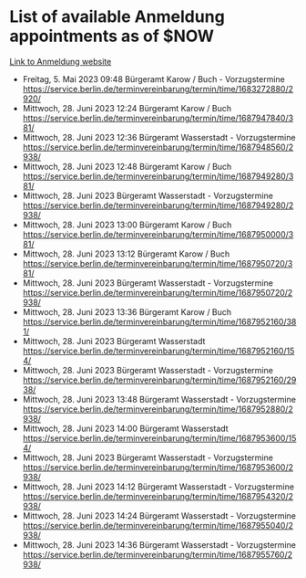 # List of available Anmeldung appointments as of $NOW
[Link to Anmeldung website](https://service.berlin.de/terminvereinbarung/termin/tag.php?termin=1&anliegen[]=120686&dienstleisterlist=122210,122217,327316,122219,327312,122227,327314,122231,327346,122243,327348,122254,122252,329742,122260,329745,122262,329748,122271,327278,122273,327274,122277,327276,330436,122280,327294,122282,327290,122284,327292,122291,327270,122285,327266,122286,327264,122296,327268,150230,329760,122297,327286,122294,327284,122312,329763,122314,329775,122304,327330,122311,327334,122309,327332,317869,122281,327352,122279,329772,122283,122276,327324,122274,327326,122267,329766,122246,327318,122251,327320,122257,327322,122208,327298,122226,327300&herkunft=http%3A%2F%2Fservice.berlin.de%2Fdienstleistung%2F120686%2F)
- Freitag, 5. Mai 2023 09:48 Bürgeramt Karow / Buch - Vorzugstermine https://service.berlin.de/terminvereinbarung/termin/time/1683272880/2920/
- Mittwoch, 28. Juni 2023 12:24 Bürgeramt Karow / Buch https://service.berlin.de/terminvereinbarung/termin/time/1687947840/381/
- Mittwoch, 28. Juni 2023 12:36 Bürgeramt Wasserstadt - Vorzugstermine https://service.berlin.de/terminvereinbarung/termin/time/1687948560/2938/
- Mittwoch, 28. Juni 2023 12:48 Bürgeramt Karow / Buch https://service.berlin.de/terminvereinbarung/termin/time/1687949280/381/
- Mittwoch, 28. Juni 2023  Bürgeramt Wasserstadt - Vorzugstermine https://service.berlin.de/terminvereinbarung/termin/time/1687949280/2938/
- Mittwoch, 28. Juni 2023 13:00 Bürgeramt Karow / Buch https://service.berlin.de/terminvereinbarung/termin/time/1687950000/381/
- Mittwoch, 28. Juni 2023 13:12 Bürgeramt Karow / Buch https://service.berlin.de/terminvereinbarung/termin/time/1687950720/381/
- Mittwoch, 28. Juni 2023  Bürgeramt Wasserstadt - Vorzugstermine https://service.berlin.de/terminvereinbarung/termin/time/1687950720/2938/
- Mittwoch, 28. Juni 2023 13:36 Bürgeramt Karow / Buch https://service.berlin.de/terminvereinbarung/termin/time/1687952160/381/
- Mittwoch, 28. Juni 2023  Bürgeramt Wasserstadt https://service.berlin.de/terminvereinbarung/termin/time/1687952160/154/
- Mittwoch, 28. Juni 2023  Bürgeramt Wasserstadt - Vorzugstermine https://service.berlin.de/terminvereinbarung/termin/time/1687952160/2938/
- Mittwoch, 28. Juni 2023 13:48 Bürgeramt Wasserstadt - Vorzugstermine https://service.berlin.de/terminvereinbarung/termin/time/1687952880/2938/
- Mittwoch, 28. Juni 2023 14:00 Bürgeramt Wasserstadt https://service.berlin.de/terminvereinbarung/termin/time/1687953600/154/
- Mittwoch, 28. Juni 2023  Bürgeramt Wasserstadt - Vorzugstermine https://service.berlin.de/terminvereinbarung/termin/time/1687953600/2938/
- Mittwoch, 28. Juni 2023 14:12 Bürgeramt Wasserstadt - Vorzugstermine https://service.berlin.de/terminvereinbarung/termin/time/1687954320/2938/
- Mittwoch, 28. Juni 2023 14:24 Bürgeramt Wasserstadt - Vorzugstermine https://service.berlin.de/terminvereinbarung/termin/time/1687955040/2938/
- Mittwoch, 28. Juni 2023 14:36 Bürgeramt Wasserstadt - Vorzugstermine https://service.berlin.de/terminvereinbarung/termin/time/1687955760/2938/
